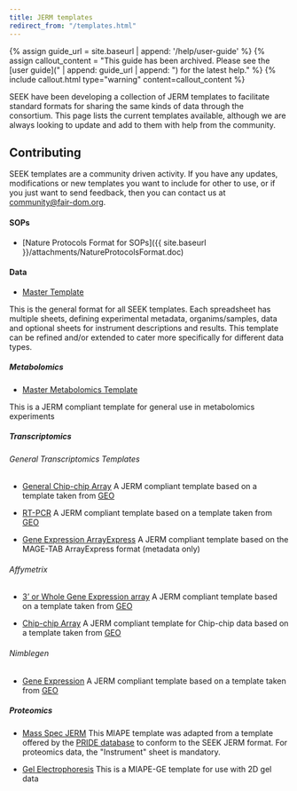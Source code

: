 ```yaml
---
title: JERM templates
redirect_from: "/templates.html"
---
```



{% assign guide_url = site.baseurl | append: '/help/user-guide' %}
{% assign callout_content = "This guide has been archived. Please see the [user guide](" | append: guide_url | append: ") for the latest help." %}
{% include callout.html type="warning" content=callout_content %}

SEEK have been developing a collection of JERM templates to facilitate standard formats for sharing the same kinds of data through the consortium. This page lists the current templates available, although we are always looking to update and add to them with help from the community.

## Contributing
SEEK templates are a community driven activity. If you have any updates, modifications or new templates you want to include for other to use, or if you just want to send feedback, then you can contact us at <community@fair-dom.org>.

#### SOPs

* [Nature Protocols Format for SOPs]({{ site.baseurl }}/attachments/NatureProtocolsFormat.doc)

#### Data

* [Master Template](https://fairdomhub.org/data_files/927)

This is the general format for all SEEK templates. Each spreadsheet has multiple sheets, defining experimental metadata, organims/samples, data and optional sheets for instrument descriptions and results.
This template can be refined and/or extended to cater more specifically for different data types.

##### Metabolomics

* [Master Metabolomics Template](https://fairdomhub.org/data_files/927)

This is a JERM compliant template for general use in metabolomics experiments

##### Transcriptomics

###### General Transcriptomics Templates

* [General Chip-chip Array](https://fairdomhub.org/data_files/931)
A JERM compliant template based on a template taken from [GEO][3]

* [RT-PCR](https://fairdomhub.org/data_files/930)
A JERM compliant template based on a template taken from [GEO][3]

* [Gene Expression ArrayExpress](https://fairdomhub.org/data_files/8)
A JERM compliant template based on the MAGE-TAB ArrayExpress format (metadata only)

###### Affymetrix

* [3’ or Whole Gene Expression array](https://fairdomhub.org/data_files/928)
A JERM compliant template based on a template taken from [GEO][3]

* [Chip-chip Array](https://fairdomhub.org/data_files/929)
A JERM compliant template for Chip-chip data based on a template taken from [GEO][3]

###### Nimblegen

* [Gene Expression](https://fairdomhub.org/data_files/933)
A JERM compliant template based on a template taken from [GEO][3]

##### Proteomics

* [Mass Spec JERM](https://fairdomhub.org/data_files/932)
This MIAPE template was adapted from a template offered by the [PRIDE database][5] to conform to the SEEK JERM format. For proteomics data, the "Instrument" sheet is mandatory.

* [Gel Electrophoresis](https://fairdomhub.org/data_files/938)
This is a MIAPE-GE template for use with 2D gel data

[3]: http://www.ncbi.nlm.nih.gov/geo/
[5]: http://www.ebi.ac.uk/pride/
